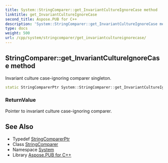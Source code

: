 ```yaml
---
title: System::StringComparer::get_InvariantCultureIgnoreCase method
linktitle: get_InvariantCultureIgnoreCase
second_title: Aspose.PUB for C++
description: 'System::StringComparer::get_InvariantCultureIgnoreCase method. Invariant culture case-ignoring comparer singleton in C++.'
type: docs
weight: 500
url: /cpp/system/stringcomparer/get_invariantcultureignorecase/
---
```

## StringComparer::get_InvariantCultureIgnoreCase method


Invariant culture case-ignoring comparer singleton.

```cpp
static StringComparerPtr System::StringComparer::get_InvariantCultureIgnoreCase()
```


### ReturnValue

Pointer to invariant culture case-ignoring comparer.

## See Also

* Typedef [StringComparerPtr](../../stringcomparerptr/)
* Class [StringComparer](../)
* Namespace [System](../../)
* Library [Aspose.PUB for C++](../../../)
